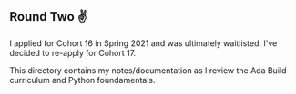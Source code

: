 ## Round Two :v:

I applied for Cohort 16 in Spring 2021 and was ultimately waitlisted. I've decided to re-apply for Cohort 17. 

This directory contains my notes/documentation as I review the Ada Build curriculum and Python foundamentals.
